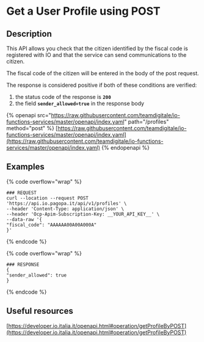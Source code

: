 # Get a User Profile using POST

## Description

This API allows you check that the citizen identified by the fiscal code is registered with IO and that the service can send communications to the citizen.

The fiscal code of the citizen will be entered in the body of the post request.

The response is considered positive if both of these conditions are verified:

1. the status code of the response is **`200`**
2. the field **`sender_allowed=true`** in the response body

{% openapi src="https://raw.githubusercontent.com/teamdigitale/io-functions-services/master/openapi/index.yaml" path="/profiles" method="post" %} [https://raw.githubusercontent.com/teamdigitale/io-functions-services/master/openapi/index.yaml](https://raw.githubusercontent.com/teamdigitale/io-functions-services/master/openapi/index.yaml) {% endopenapi %}

## Examples

{% code overflow="wrap" %}
```shell
### REQUEST
curl --location --request POST 'https://api.io.pagopa.it/api/v1/profiles' \
--header 'Content-Type: application/json' \
--header 'Ocp-Apim-Subscription-Key: __YOUR_API_KEY__' \
--data-raw '{
"fiscal_code": "AAAAAA00A00A000A"
}'
```
{% endcode %}

{% code overflow="wrap" %}
```shell
### RESPONSE
{
"sender_allowed": true
}
```
{% endcode %}

## Useful resources

[https://developer.io.italia.it/openapi.html#operation/getProfileByPOST](https://developer.io.italia.it/openapi.html#operation/getProfileByPOST)